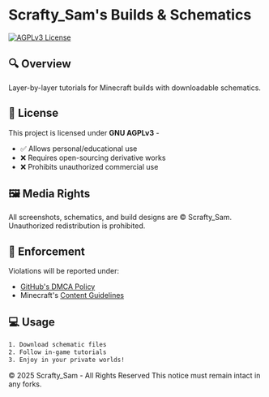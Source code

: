 # Scrafty_Sam's Builds & Schematics

[![AGPLv3 License](https://img.shields.io/badge/License-AGPL_v3-blue.svg)](https://www.gnu.org/licenses/agpl-3.0)

## 🔍 Overview
Layer-by-layer tutorials for Minecraft builds with downloadable schematics.

## 📜 License  
This project is licensed under **GNU AGPLv3** -  
- ✅ Allows personal/educational use  
- ❌ Requires open-sourcing derivative works  
- ❌ Prohibits unauthorized commercial use  

## 🖼️ Media Rights  
All screenshots, schematics, and build designs are © Scrafty_Sam.  
Unauthorized redistribution is prohibited.

## 🚨 Enforcement  
Violations will be reported under:  
- [GitHub's DMCA Policy](https://docs.github.com/en/site-policy/content-removal-policies/dmca-takedown-policy)  
- Minecraft's [Content Guidelines](https://www.minecraft.net/en-us/terms)

## 💻 Usage
```txt
1. Download schematic files
2. Follow in-game tutorials
3. Enjoy in your private worlds!
```

© 2025 Scrafty_Sam - All Rights Reserved
This notice must remain intact in any forks.

